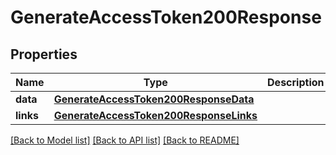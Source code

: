 # GenerateAccessToken200Response

## Properties
Name | Type | Description | Notes
------------ | ------------- | ------------- | -------------
**data** | [**GenerateAccessToken200ResponseData**](GenerateAccessToken200ResponseData.md) |  | [optional] 
**links** | [**GenerateAccessToken200ResponseLinks**](GenerateAccessToken200ResponseLinks.md) |  | [optional] 

[[Back to Model list]](../README.md#documentation-for-models) [[Back to API list]](../README.md#documentation-for-api-endpoints) [[Back to README]](../README.md)



